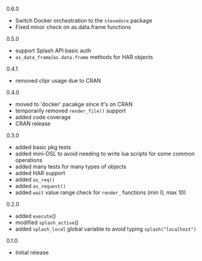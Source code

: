 0.6.0

* Switch Docker orchestration to the `stevedore` package
* Fixed minor check on as.data.frame functions

0.5.0

* support Splash API basic auth
* `as_data_frame`/`as.data.frame` methods for HAR objects

0.4.1

* removed clipr usage due to CRAN

0.4.0

* moved to 'docker' pacakge since it's on CRAN
* temporarily removed `render_file()` support
* added code coverage
* CRAN release 

0.3.0

* added basic pkg tests
* added mini-DSL to avoid needing to write lua scripts for some common operations
* added many tests for many types of objects
* added HAR support
* added `as_req()`
* added `as_request()`
* added `wait` value range check for `render_` functions (min 0, max 10)

0.2.0

* added `execute`()
* modified `splash_active`()
* added `splash_local` global variable to avoid typing `splash("localhost")`

0.1.0 

* Initial release
